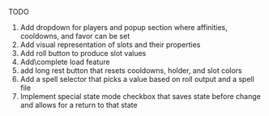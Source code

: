 TODO
1. Add dropdown for players and popup section where affinities, cooldowns, and favor can be set
2. Add visual representation of slots and their properties
3. Add roll button to produce slot values
4. Add\complete load feature
5. add long rest button that resets cooldowns, holder, and slot colors
6. Add a spell selector that picks a value based on roll output and a spell file
7. Implement special state mode checkbox that saves state before change and allows for a return to that state
